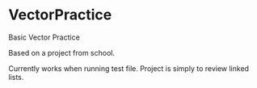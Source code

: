 # VectorPractice
Basic Vector Practice

Based on a project from school.

Currently works when running test file. Project is simply to review linked lists.
